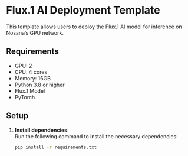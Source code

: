 # Flux.1 AI Deployment Template

This template allows users to deploy the Flux.1 AI model for inference on Nosana’s GPU network.

## Requirements

- GPU: 2
- CPU: 4 cores
- Memory: 16GB
- Python 3.8 or higher
- Flux.1 Model
- PyTorch

## Setup

1. **Install dependencies**:  
   Run the following command to install the necessary dependencies:
   ```bash
   pip install -r requirements.txt
   ```
